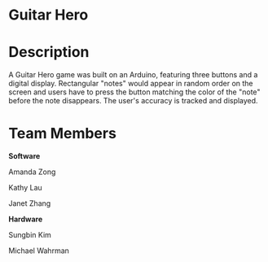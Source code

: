 # Guitar Hero

# Description
A Guitar Hero game was built on an Arduino, featuring three buttons and a digital display. Rectangular "notes" would appear
in random order on the screen and users have to press the button matching the color of the "note" before the note
disappears. The user's accuracy is tracked and displayed.

# Team Members
**Software**

Amanda Zong

Kathy Lau

Janet Zhang

**Hardware**

Sungbin Kim

Michael Wahrman

